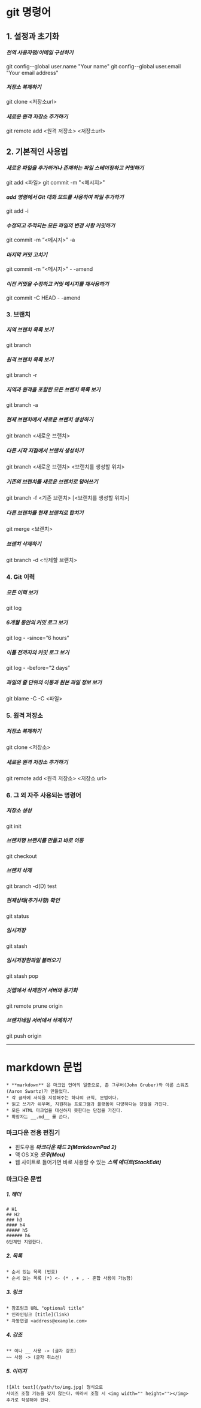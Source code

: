 # git 명령어
## 1. 설정과 초기화
#### _전역 사용자명/이메일 구성하기_
git config--global user.name "Your name"
git config--global user.email "Your email address"
#### _저장소 복제하기_
git clone <저장소url>
#### _새로운 원격 저장소 추가하기_
git remote add <원격 저장소> <저장소url>


## 2. 기본적인 사용법
#### _새로운 파일을 추가하거나 존재하는 파일 스테이징하고 커밋하기_
git add <파일>
git commit -m "<메시지>"
#### _add 명령에서 Git 대화 모드를 사용하여 파일 추가하기_
git add -i
#### _수정되고 추적되는 모든 파일의 변경 사항 커밋하기_
git commit -m “<메시지>” -a
#### _마지막 커밋 고치기_
git commit -m “<메시지>” - -amend
#### _이전 커밋을 수정하고 커밋 메시지를 재사용하기_
git commit -C HEAD - -amend


### 3. 브랜치
##### _지역 브랜치 목록 보기_
git branch
##### _원격 브랜치 목록 보기_
git branch -r
##### _지역과 원격을 포함한 모든 브랜치 목록 보기_
git branch -a
##### _현재 브랜치에서 새로운 브랜치 생성하기_
git branch <새로운 브랜치>
##### _다른 시작 지점에서 브랜치 생성하기_
git branch <새로운 브랜치> <브랜치를 생성할 위치>
##### _기존의 브랜치를 새로운 브랜치로 덮어쓰기_
git branch -f <기존 브랜치> [<브랜치를 생성할 위치>]
##### _다른 브랜치를 현재 브랜치로 합치기_
git merge <브랜치>
##### _브랜치 삭제하기_
git branch -d <삭제할 브랜치>


### 4. Git 이력
##### _모든 이력 보기_
git log
##### _6개월 동안의 커밋 로그 보기_
git log - -since=”6 hours”
##### _이틀 전까지의 커밋 로그 보기_
git log - -before=”2 days”
##### _파일의 줄 단위의 이동과 원본 파일 정보 보기_
git blame -C -C <파일>


### 5. 원격 저장소
##### _저장소 복제하기_
git clone <저장소>
##### _새로운 원격 저장소 추가하기_
git remote add <원격 저장소> <저장소 url>


### 6. 그 외 자주 사용되는 명령어
##### _저장소 생성_
git init
##### _브랜치명 브랜치를 만들고 바로 이동_
git checkout
##### _브랜치 삭제_
git branch -d(D) test
##### _현재상태(추가사항) 확인_
git status
##### _임시저장_
git stash
##### _임시저장한파일 불러오기_
git stash pop
##### _깃랩에서 삭제한거 서버와 동기화_
git remote prune origin
##### _브랜치네임 서버에서 삭제하기_
git push origin


<hr/>


# markdown 문법
~~~
* **markdown** 은 마크업 언어의 일종으로, 존 그루버(John Gruber)와 아론 스워츠(Aaron Swartz)가 만들었다.
* 각 글자에 서식을 지정해주는 하나의 규칙, 문법이다.
* 읽고 쓰기가 쉬우며, 지원하는 프로그램과 플랫폼이 다양하다는 장점을 가진다.
* 모든 HTML 마크업을 대신하지 못한다는 단점을 가진다.
* 확장자는 __.md__ 를 쓴다.
~~~

### 마크다운 전용 편집기
* 윈도우용 ***마크다운 패드 2(MarkdownPad 2)*** 
* 맥 OS X용 ***모우(Mou)***
* 웹 사이트로 들어가면 바로 사용할 수 있는 ***스택 에디트(StackEdit)***

### 마크다운 문법
##### 1. 헤더
~~~
# H1
## H2
### h3
#### h4
##### h5
###### h6
6단계만 지원한다.
~~~

##### 2. 목록
~~~
* 순서 있는 목록 (번호)
* 순서 없는 목록 (*) <- (* , + , - 혼합 사용이 가능함)
~~~

##### 3. 링크
~~~
* 참조링크 URL "optional title"
* 인라인링크 [title](link)
* 자동연결 <address@example.com>
~~~

##### 4. 강조
~~~
** 이나 __ 사용 -> (글자 강조)
~~ 사용 -> (글자 취소선)
~~~

##### 5. 이미지
~~~
![Alt text](/path/to/img.jpg) 형식으로 
사이즈 조절 기능을 갖지 않는다. 따라서 조절 시 <img width="" height=""></img> 추가로 작성해야 한다.
~~~
